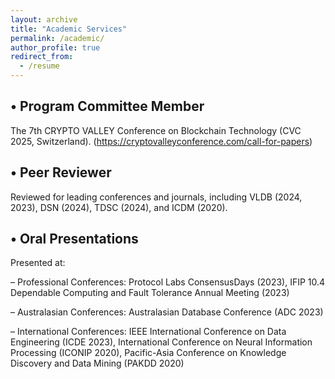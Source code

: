 ```yaml
---
layout: archive
title: "Academic Services"
permalink: /academic/
author_profile: true
redirect_from:
  - /resume
---
```


• Program Committee Member
-

The 7th CRYPTO VALLEY Conference on Blockchain Technology (CVC 2025, Switzerland). (https://cryptovalleyconference.com/call-for-papers)

• Peer Reviewer
-

Reviewed for leading conferences and journals, including VLDB (2024, 2023), DSN (2024), TDSC (2024), and ICDM (2020).

• Oral Presentations
-

Presented at:

– Professional Conferences: Protocol Labs ConsensusDays (2023), IFIP 10.4 Dependable Computing and Fault Tolerance Annual Meeting (2023)

– Australasian Conferences: Australasian Database Conference (ADC 2023)

– International Conferences: IEEE International Conference on Data Engineering (ICDE 2023), International Conference on Neural Information Processing (ICONIP 2020), Pacific-Asia Conference on Knowledge Discovery and Data Mining (PAKDD 2020)
